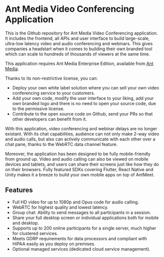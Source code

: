 # Ant Media Video Conferencing Application

This is the Github repository for Ant Media Video Conferencing application. It includes the frontend, all APIs and user interface to build large-scale, ultra-low latency video and audio conferencing and webinars. This gives companies a headstart when it comes to building their own branded tool which can scale to hundreds of thousands of viewers at the same time.

This application requires Ant Media Enterprise Edition, available from [Ant Media](https://antmedia.io).

Thanks to its non-restrictive license, you can: 

* Deploy your own white label solution where you can sell your own video conferencing service to your customers.
* Add your own code, modify the user interface to your liking, add your own branded logo and there is no need to open your source code, due to the permissive license.
* Contribute to the open source code on Github, send your PRs so that other developers can benefit from it. 

With this application, video conferencing and webinar delays are no longer existant. With its chat capabilities, audience can not only make 2-way video and audio calls, but also can actively communicate with each other over a chat pane, thanks to the WebRTC data channel feature.

Moreover, the application has been designed to be fully mobile-friendly from ground up. Video and audio calling can also be viewed on mobile devices and tablets, and users can share their screens just like how they do on their browsers. Fully featured SDKs covering Flutter, React Native and Unity makes it a breeze to build your own mobile apps on top of AntMeet.

## Features 

* Full HD video for up to 1080p and Opus code for audio calling.
* WebRTC for highest quality and lowest latency.
* Group chat: Ability to send messages to all participants in a session.
* Share your full desktop screen or individual applications both for mobile and desktop.
* Supports up to 200 online participants for a single server, much higher for clustered services.
* Meets GDRP requirements for data processors and compliant with HIPAA easily as you deploy on premises.
* Optional managed services (dedicated cloud service management).

